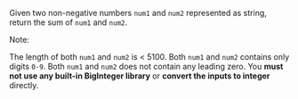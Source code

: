 Given two non-negative numbers `num1` and `num2` represented as string, return the sum of `num1` and `num2`.

Note:

The length of both `num1` and `num2` is < 5100.
Both `num1` and `num2` contains only digits `0-9`.
Both `num1` and `num2` does not contain any leading zero.
You **must not use any built-in BigInteger library** or **convert the inputs to integer** directly.